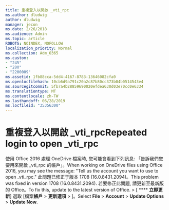 ```yaml
---
title: 重複登入以開啟 _vti_rpc
ms.author: dludwig
author: dludwig
manager: jecon
ms.date: 2/26/2018
ms.audience: Admin
ms.topic: article
ROBOTS: NOINDEX, NOFOLLOW
localization_priority: Normal
ms.collection: Adm_O365
ms.custom:
- "245"
- "280"
- "2200009"
ms.assetid: 1fb88cca-5dd4-4167-8783-13646082cfa0
ms.openlocfilehash: 10cb6d9a791c20a2c87b80cc373b04b0514543e4
ms.sourcegitcommit: 5fb7a4b28859690020efdea630d03e70cc0e6334
ms.translationtype: MT
ms.contentlocale: zh-TW
ms.lasthandoff: 06/28/2019
ms.locfileid: "35356300"
---
```

# <a name="repeated-login-to-open-vtirpc"></a><span data-ttu-id="9d29e-102">重複登入以開啟 _vti_rpc</span><span class="sxs-lookup"><span data-stu-id="9d29e-102">Repeated login to open _vti_rpc</span></span>

<span data-ttu-id="9d29e-103">使用 Office 2016 處理 OneDrive 檔案時, 您可能會看到下列訊息: 「告訴我們您要用來開啟 _vti_rpc 的帳戶」。</span><span class="sxs-lookup"><span data-stu-id="9d29e-103">When working on OneDrive files using Office 2016, you may see the message: "Tell us the account you want to use to open _vti_rpc."</span></span> <span data-ttu-id="9d29e-104">此問題已修正于版本 1708 (16.0.8431.2094)。</span><span class="sxs-lookup"><span data-stu-id="9d29e-104">This problem was fixed in version 1708 (16.0.8431.2094).</span></span> <span data-ttu-id="9d29e-105">若要修正此問題, 請更新至最新版的 Office。</span><span class="sxs-lookup"><span data-stu-id="9d29e-105">To fix this, update to the latest version of Office.</span></span> <span data-ttu-id="9d29e-106">\> [ \*\*\*\* **立即更新**] 選取 [檔案**帳戶** \> **更新選項** \> ]。</span><span class="sxs-lookup"><span data-stu-id="9d29e-106">Select **File** \> **Account** \> **Update Options** \> **Update Now**.</span></span>
  